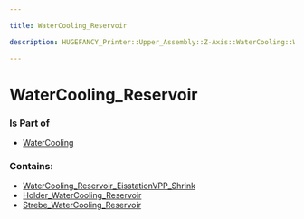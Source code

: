 ```yaml
---

title: WaterCooling_Reservoir

description: HUGEFANCY_Printer::Upper_Assembly::Z-Axis::WaterCooling::WaterCooling_Reservoir

---
```

# WaterCooling_Reservoir
<script>
    var geoarray = '{"WaterCooling_Reservoir_EisstationVPP_Shrink": {"Block_01": {}}, "Holder_WaterCooling_Reservoir": {}, "Strebe_WaterCooling_Reservoir": {}}';
</script>
<script>
    var basepath = '/assets/HUGEFANCY_Printer/Upper_Assembly/Z-Axis/WaterCooling/WaterCooling_Reservoir/';
</script>
<link rel="stylesheet" href="/css/container.css">

<div id="container"></div>

<!-- these are the required scripts for the three.js scene -->
<script src="/lib/three.min.js"></script>
<script src="/lib/OrbitControls.js"></script>
<script src="/lib/RectAreaLightUniformsLib.js"></script>
<!-- this is your app's lib file -->
<script src="/lib/triceratops_app.js"></script>
### Is Part of
- [WaterCooling](../WaterCooling)  

### Contains:
- [WaterCooling_Reservoir_EisstationVPP_Shrink](./WaterCooling_Reservoir/WaterCooling_Reservoir_EisstationVPP_Shrink)  
- [Holder_WaterCooling_Reservoir](./WaterCooling_Reservoir/Holder_WaterCooling_Reservoir)  
- [Strebe_WaterCooling_Reservoir](./WaterCooling_Reservoir/Strebe_WaterCooling_Reservoir)

